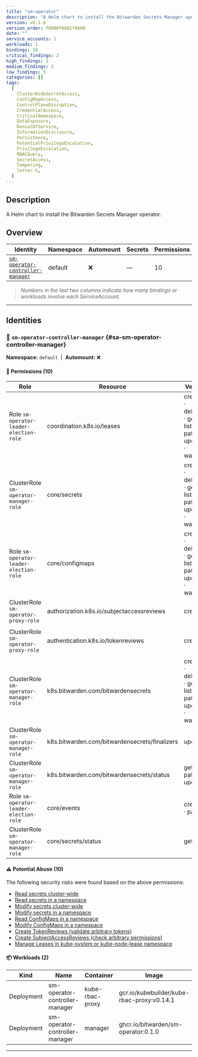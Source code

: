 ```yaml
---
title: "sm-operator"
description: "A Helm chart to install the Bitwarden Secrets Manager operator."
version: v0.1.0
version_order: f0000f0001f0000
date: ""
service_accounts: 1
workloads: 1
bindings: 10
critical_findings: 2
high_findings: 1
medium_findings: 2
low_findings: 5
categories: []
tags:
  [
    ClusterWideSecretAccess,
    ConfigMapAccess,
    ControlPlaneDisruption,
    CredentialAccess,
    CriticalNamespace,
    DataExposure,
    DenialOfService,
    InformationDisclosure,
    Persistence,
    PotentialPrivilegeEscalation,
    PrivilegeEscalation,
    RBACQuery,
    SecretAccess,
    Tampering,
    letter-S,
  ]
---
```


## Description

A Helm chart to install the Bitwarden Secrets Manager operator.

## Overview

| Identity                                                               | Namespace | Automount | Secrets | Permissions | Workloads | Risk                    |
| ---------------------------------------------------------------------- | --------- | --------- | ------- | ----------- | --------- | ----------------------- |
| [`sm-operator-controller-manager`](#sa-sm-operator-controller-manager) | default   | ❌        | —       | 10          | 2         | {{< risk "Critical" >}} |

> _Numbers in the last two columns indicate how many bindings or workloads involve each ServiceAccount._

---

## Identities

### 🤖 `sm-operator-controller-manager` {#sa-sm-operator-controller-manager}

**Namespace:** `default`  |  **Automount:** ❌

#### 🔑 Permissions (10)

| Role                                    | Resource                                      | Verbs                                                 | Risk                  | Tags                                                                                                                                                                    |
| --------------------------------------- | --------------------------------------------- | ----------------------------------------------------- | --------------------- | ----------------------------------------------------------------------------------------------------------------------------------------------------------------------- |
| Role `sm-operator-leader-election-role` | coordination.k8s.io/leases                    | create · delete · get · list · patch · update · watch | {{< risk Critical >}} | {{< tag "ControlPlaneDisruption" >}} {{< tag "CriticalNamespace" >}} {{< tag "DenialOfService" >}} {{< tag "Tampering" >}}                                              |
| ClusterRole `sm-operator-manager-role`  | core/secrets                                  | create · delete · get · list · patch · update · watch | {{< risk Critical >}} | {{< tag "ClusterWideSecretAccess" >}} {{< tag "CredentialAccess" >}} {{< tag "DataExposure" >}} {{< tag "InformationDisclosure" >}} {{< tag "Persistence" >}} (+4 more) |
| Role `sm-operator-leader-election-role` | core/configmaps                               | create · delete · get · list · patch · update · watch | {{< risk High >}}     | {{< tag "ConfigMapAccess" >}} {{< tag "DataExposure" >}} {{< tag "InformationDisclosure" >}} {{< tag "PotentialPrivilegeEscalation" >}} {{< tag "Tampering" >}}         |
| ClusterRole `sm-operator-proxy-role`    | authorization.k8s.io/subjectaccessreviews     | create                                                | {{< risk Medium >}}   | {{< tag "InformationDisclosure" >}} {{< tag "RBACQuery" >}}                                                                                                             |
| ClusterRole `sm-operator-proxy-role`    | authentication.k8s.io/tokenreviews            | create                                                | {{< risk Medium >}}   | {{< tag "CredentialAccess" >}} {{< tag "InformationDisclosure" >}} {{< tag "RBACQuery" >}}                                                                              |
| ClusterRole `sm-operator-manager-role`  | k8s.bitwarden.com/bitwardensecrets            | create · delete · get · list · patch · update · watch | {{< risk Low >}}      |                                                                                                                                                                         |
| ClusterRole `sm-operator-manager-role`  | k8s.bitwarden.com/bitwardensecrets/finalizers | update                                                | {{< risk Low >}}      |                                                                                                                                                                         |
| ClusterRole `sm-operator-manager-role`  | k8s.bitwarden.com/bitwardensecrets/status     | get · patch · update                                  | {{< risk Low >}}      |                                                                                                                                                                         |
| Role `sm-operator-leader-election-role` | core/events                                   | create · patch                                        | {{< risk Low >}}      |                                                                                                                                                                         |
| ClusterRole `sm-operator-manager-role`  | core/secrets/status                           | get                                                   | {{< risk Low >}}      |                                                                                                                                                                         |

#### ⚠️ Potential Abuse (10)

The following security risks were found based on the above permissions:

- [Read secrets cluster-wide](/rules/1010)
- [Read secrets in a namespace](/rules/1011)
- [Modify secrets cluster-wide](/rules/1012)
- [Modify secrets in a namespace](/rules/1013)
- [Read ConfigMaps in a namespace](/rules/1023)
- [Modify ConfigMaps in a namespace](/rules/1025)
- [Create TokenReviews (validate arbitrary tokens)](/rules/1049)
- [Create SubjectAccessReviews (check arbitrary permissions)](/rules/1050)
- [Manage Leases in kube-system or kube-node-lease namespace](/rules/1081)

#### 📦 Workloads (2)

| Kind       | Name                           | Container       | Image                                      |
| ---------- | ------------------------------ | --------------- | ------------------------------------------ |
| Deployment | sm-operator-controller-manager | kube-rbac-proxy | gcr.io/kubebuilder/kube-rbac-proxy:v0.14.1 |
| Deployment | sm-operator-controller-manager | manager         | ghcr.io/bitwarden/sm-operator:0.1.0        |

---
